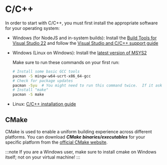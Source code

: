 # C/C++

In order to start with C/C++, you must first install the appropriate software for your operating system:

- Windows (for NodeJS and in-system builds): Install the
[Build Tools for Visual Studio 22](https://visualstudio.microsoft.com/downloads/#build-tools-for-visual-studio-2022)
and follow the
[Visual Studio and C/C++ support guide](https://learn.microsoft.com/en-us/cpp/build/vscpp-step-0-installation)
- Windows (Linux on Windows): Install the [latest version of MSYS2](https://www.msys2.org/)

  Make sure to run these commands on your first run:

  ```bash
  # Install some basic GCC tools
  pacman -S mingw-w64-ucrt-x86_64-gcc
  # Check for package updates
  pacman -Syu  # You might need to run this command twice.  If it asks to close some programs, say yes and rerun.
  # Install "make"
  pacman -S make
  ```

- Linux: [C/C++ installation guide](https://www.cyberciti.biz/faq/howto-compile-and-run-c-cplusplus-code-in-linux/)

## CMake

CMake is used to enable a uniform building experience across different platforms.
You can download ***CMake binaries/executables*** for your specific platform from the [official CMake website](https://cmake.org/download/).

:::note
If you are a Windows user, make sure to install cmake on Windows itself; not on your virtual machine!
:::

